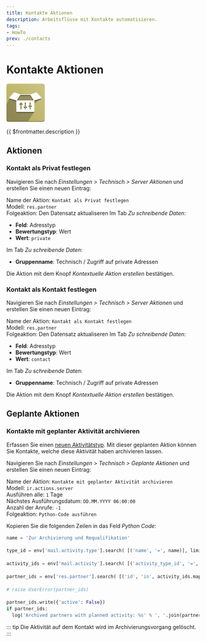 ```yaml
---
title: Kontakte Aktionen
description: Arbeitsflüsse mit Kontakte automatisieren.
tags:
- HowTo
prev: ./contacts
---
```

# Kontakte Aktionen
![icons_odoo_website_sale_options](attachments/icons_odoo_website_sale_options.png)

{{ $frontmatter.description }}

## Aktionen

### Kontakt als Privat festlegen

Navigieren Sie nach *Einstellungen > Technisch > Server Aktionen* und erstellen Sie einen neuen Eintrag:

Name der Aktion: `Kontakt als Privat festlegen`\
Modell: `res.partner`\
Folgeaktion: Den Datensatz aktualiseren
Im Tab *Zu schreibende Daten*:

* **Feld**: Adresstyp
* **Bewertungstyp**: Wert
* **Wert**: `private`

Im Tab *Zu schreibende Daten*:

* **Gruppenname**: Technisch / Zugriff auf private Adressen

Die Aktion mit dem Knopf *Kontextuelle Aktion erstellen* bestätigen.

### Kontakt als Kontakt festlegen

Navigieren Sie nach *Einstellungen > Technisch > Server Aktionen* und erstellen Sie einen neuen Eintrag:

Name der Aktion: `Kontakt als Kontakt festlegen`\
Modell: `res.partner`\
Folgeaktion: Den Datensatz aktualiseren
Im Tab *Zu schreibende Daten*:

* **Feld**: Adresstyp
* **Bewertungstyp**: Wert
* **Wert**: `contact`

Im Tab *Zu schreibende Daten*:

* **Gruppenname**: Technisch / Zugriff auf private Adressen

Die Aktion mit dem Knopf *Kontextuelle Aktion erstellen* bestätigen.

## Geplante Aktionen

### Kontakte mit geplanter Aktivität archivieren

Erfassen Sie einen [neuen Aktivitätstyp](Dialog%20Activities.md#Neuer%20Aktivitätstyp%20erfassen). Mit dieser geplanten Aktion können Sie Kontakte, welche diese Aktivität haben archivieren lassen.

Navigieren Sie nach *Einstellungen > Technisch > Geplante Aktionen* und erstellen Sie einen neuen Eintrag:

Name der Aktion: `Kontakte mit geplanter Aktivität archivieren`\
Modell: `ir.actions.server`\
Ausführen alle: `1` Tage\
Nächstes Ausführungsdatum: `DD.MM.YYYY 06:00:00`\
Anzahl der Anrufe: `-1`\
Folgeaktion: `Python-Code ausführen`

Kopieren Sie die folgenden Zeilen in das Feld *Python Code*:

```python
name = 'Zur Archivierung und Requalifikation'

type_id = env['mail.activity.type'].search( [('name', '=', name)], limit=1)

activity_ids = env['mail.activity'].search( [('activity_type_id', '=', type_id.id), ('date_deadline', '<=', datetime.date.today())] )

partner_ids = env['res.partner'].search( [('id', 'in', activity_ids.mapped('res_id'))] )

# raise UserError(partner_ids)

partner_ids.write({'active': False})
if partner_ids:
  log('Archived partners with planned activity: %s' % ', '.join(partner_ids.mapped('display_name')))
```

::: tip
Die Aktivität auf dem Kontakt wird im Archivierungsvorgang gelöscht.
:::
